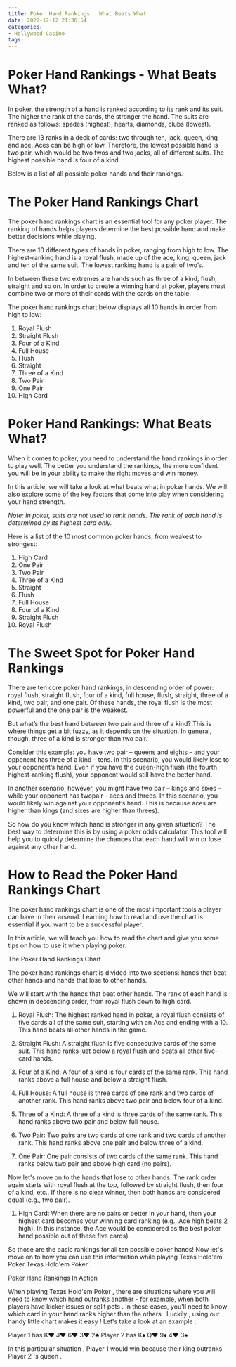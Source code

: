 ```yaml
---
title: Poker Hand Rankings   What Beats What
date: 2022-12-12 21:36:54
categories:
- Hollywood Casino
tags:
---
```



#  Poker Hand Rankings - What Beats What?

In poker, the strength of a hand is ranked according to its rank and its suit. The higher the rank of the cards, the stronger the hand. The suits are ranked as follows: spades (highest), hearts, diamonds, clubs (lowest).

There are 13 ranks in a deck of cards: two through ten, jack, queen, king and ace. Aces can be high or low. Therefore, the lowest possible hand is two pair, which would be two twos and two jacks, all of different suits. The highest possible hand is four of a kind.

Below is a list of all possible poker hands and their rankings.

#  The Poker Hand Rankings Chart

The poker hand rankings chart is an essential tool for any poker player. The ranking of hands helps players determine the best possible hand and make better decisions while playing.

There are 10 different types of hands in poker, ranging from high to low. The highest-ranking hand is a royal flush, made up of the ace, king, queen, jack and ten of the same suit. The lowest ranking hand is a pair of two’s.

In between these two extremes are hands such as three of a kind, flush, straight and so on. In order to create a winning hand at poker, players must combine two or more of their cards with the cards on the table.

The poker hand rankings chart below displays all 10 hands in order from high to low:

1) Royal Flush 
2) Straight Flush 
3) Four of a Kind 
4) Full House 
5) Flush 
6) Straight 
7) Three of a Kind 
8) Two Pair 
9) One Pair 
10) High Card

#  Poker Hand Rankings: What Beats What?

When it comes to poker, you need to understand the hand rankings in order to play well. The better you understand the rankings, the more confident you will be in your ability to make the right moves and win money.

In this article, we will take a look at what beats what in poker hands. We will also explore some of the key factors that come into play when considering your hand strength.

*Note: In poker, suits are not used to rank hands. The rank of each hand is determined by its highest card only.*

Here is a list of the 10 most common poker hands, from weakest to strongest:

1. High Card
2. One Pair
3. Two Pair
4. Three of a Kind
5. Straight
6. Flush
7. Full House
8. Four of a Kind
9. Straight Flush
10. Royal Flush

#  The Sweet Spot for Poker Hand Rankings

There are ten core poker hand rankings, in descending order of power: royal flush, straight flush, four of a kind, full house, flush, straight, three of a kind, two pair, and one pair. Of these hands, the royal flush is the most powerful and the one pair is the weakest.

But what’s the best hand between two pair and three of a kind? This is where things get a bit fuzzy, as it depends on the situation. In general, though, three of a kind is stronger than two pair.

Consider this example: you have two pair – queens and eights – and your opponent has three of a kind – tens. In this scenario, you would likely lose to your opponent’s hand. Even if you have the queen-high flush (the fourth highest-ranking flush), your opponent would still have the better hand.

In another scenario, however, you might have two pair – kings and sixes – while your opponent has twopair – aces and threes. In this scenario, you would likely win against your opponent’s hand. This is because aces are higher than kings (and sixes are higher than threes).

So how do you know which hand is stronger in any given situation? The best way to determine this is by using a poker odds calculator. This tool will help you to quickly determine the chances that each hand will win or lose against any other hand.

#  How to Read the Poker Hand Rankings Chart

The poker hand rankings chart is one of the most important tools a player can have in their arsenal. Learning how to read and use the chart is essential if you want to be a successful player.

In this article, we will teach you how to read the chart and give you some tips on how to use it when playing poker.

The Poker Hand Rankings Chart

The poker hand rankings chart is divided into two sections: hands that beat other hands and hands that lose to other hands.

We will start with the hands that beat other hands. The rank of each hand is shown in descending order, from royal flush down to high card.

1) Royal Flush: The highest ranked hand in poker, a royal flush consists of five cards all of the same suit, starting with an Ace and ending with a 10. This hand beats all other hands in the game.

2) Straight Flush: A straight flush is five consecutive cards of the same suit. This hand ranks just below a royal flush and beats all other five-card hands.

3) Four of a Kind: A four of a kind is four cards of the same rank. This hand ranks above a full house and below a straight flush.

4) Full House: A full house is three cards of one rank and two cards of another rank. This hand ranks above two pair and below four of a kind.

5) Three of a Kind: A three of a kind is three cards of the same rank. This hand ranks above two pair and below full house.


6) Two Pair: Two pairs are two cards of one rank and two cards of another rank. This hand ranks above one pair and below three of a kind.

7) One Pair: One pair consists of two cards of the same rank. This hand ranks below two pair and above high card (no pairs).

Now let's move on to the hands that lose to other hands. The rank order again starts with royal flush at the top, followed by straight flush, then four of a kind, etc.. If there is no clear winner, then both hands are considered equal (e.g., two pair).

1) High Card: When there are no pairs or better in your hand, then your highest card becomes your winning card ranking (e.g., Ace high beats 2 high). In this instance, the Ace would be considered as the best poker hand possible out of these five cards).

So those are the basic rankings for all ten possible poker hands! Now let's move on to how you can use this information while playing Texas Hold'em Poker Texas Hold'em Poker . 

Poker Hand Rankings In Action 

When playing Texas Hold'em Poker , there are situations where you will need to know which hand outranks another - for example, when both players have kicker issues or split pots .  In these cases, you'll need to know which card in your hand ranks higher than the others .  Luckily , using our handy little chart makes it easy !  Let's take a look at an example : 

Player 1 has K♥ J♥ 6♥ 3♥ 2♣ Player 2 has K♦ Q♥ 9♦ 4♥ 3♠ 

In this particular situation , Player 1 would win because their king outranks Player 2 's queen .
